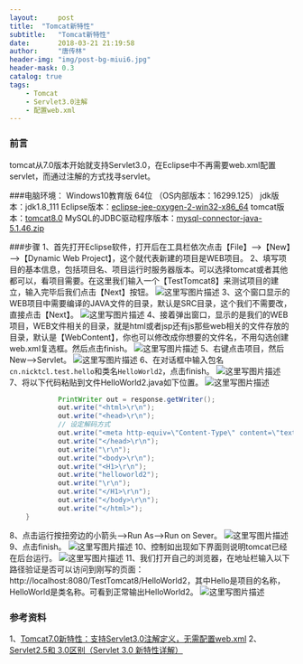 ```yaml
---
layout:     post
title:  "Tomcat新特性"
subtitle:   "Tomcat新特性"
date:       2018-03-21 21:19:58
author:     "唐传林"
header-img: "img/post-bg-miui6.jpg"
header-mask: 0.3
catalog: true
tags:
    - Tomcat
	- Servlet3.0注解
	- 配置web.xml
---
```


### 前言
tomcat从7.0版本开始就支持Servlet3.0，在Eclipse中不再需要web.xml配置servlet，而通过注解的方式找寻servlet。

###电脑环境：
Windows10教育版 64位 （OS内部版本：16299.125） 
jdk版本：jdk1.8_111
Eclipse版本：[eclipse-jee-oxygen-2-win32-x86_64](https://www.eclipse.org/downloads/download.php?file=/oomph/epp/oxygen/R2/eclipse-inst-win64.exe)
tomcat版本：[tomcat8.0](https://archive.apache.org/dist/tomcat/tomcat-8/v8.0.50/bin/apache-tomcat-8.0.50-windows-x64.zip)
MySQL的JDBC驱动程序版本：[mysql-connector-java-5.1.46.zip](https://cdn.mysql.com//Downloads/Connector-J/mysql-connector-java-5.1.46.zip)


###步骤
1、首先打开Eclipse软件，打开后在工具栏依次点击【File】——>【New】——>【Dynamic Web Project】，这个就代表新建的项目是WEB项目。
2、填写项目的基本信息，包括项目名、项目运行时服务器版本。可以选择tomcat或者其他都可以，看项目需要。在这里我们输入一个【TestTomcat8】来测试项目的建立，输入完毕后我们点击【Next】按钮。
![这里写图片描述](//img-blog.csdn.net/20180321132231864?watermark/2/text/Ly9ibG9nLmNzZG4ubmV0L1RhbmdfQ2h1YW5saW4=/font/5a6L5L2T/fontsize/400/fill/I0JBQkFCMA==/dissolve/70)
3、这个窗口显示的WEB项目中需要编译的JAVA文件的目录，默认是SRC目录，这个我们不需要改，直接点击【Next】。
![这里写图片描述](//img-blog.csdn.net/20180321132335569?watermark/2/text/Ly9ibG9nLmNzZG4ubmV0L1RhbmdfQ2h1YW5saW4=/font/5a6L5L2T/fontsize/400/fill/I0JBQkFCMA==/dissolve/70)
4、接着弹出窗口，显示的是我们的WEB项目，WEB文件相关的目录，就是html或者jsp还有js那些web相关的文件存放的目录，默认是【WebContent】，你也可以修改成你想要的文件名，不用勾选创建web.xml复选框。然后点击finish。
![这里写图片描述](//img-blog.csdn.net/20180321201743109?watermark/2/text/Ly9ibG9nLmNzZG4ubmV0L1RhbmdfQ2h1YW5saW4=/font/5a6L5L2T/fontsize/400/fill/I0JBQkFCMA==/dissolve/70)
5、右键点击项目，然后New——>Servlet。
![这里写图片描述](//img-blog.csdn.net/20180321205354826?watermark/2/text/Ly9ibG9nLmNzZG4ubmV0L1RhbmdfQ2h1YW5saW4=/font/5a6L5L2T/fontsize/400/fill/I0JBQkFCMA==/dissolve/70)
6、在对话框中输入包名`cn.nicktcl.test.hello`和类名`HelloWorld2`，点击finish。
![这里写图片描述](//img-blog.csdn.net/20180321210356671?watermark/2/text/Ly9ibG9nLmNzZG4ubmV0L1RhbmdfQ2h1YW5saW4=/font/5a6L5L2T/fontsize/400/fill/I0JBQkFCMA==/dissolve/70)
7、将以下代码粘贴到文件HelloWorld2.java如下位置。
![这里写图片描述](//img-blog.csdn.net/20180321211913447?watermark/2/text/Ly9ibG9nLmNzZG4ubmV0L1RhbmdfQ2h1YW5saW4=/font/5a6L5L2T/fontsize/400/fill/I0JBQkFCMA==/dissolve/70)

```java
	        PrintWriter out = response.getWriter();  
	        out.write("<html>\r\n");  
	        out.write("<head>\r\n");  
	        // 设定解码方式  
	        out.write("<meta http-equiv=\"Content-Type\" content=\"text/html; charset=UTF-8\">\r\n");  
	        out.write("</head>\r\n");  
	        out.write("\r\n");  
	        out.write("<body>\r\n");  
	        out.write("<H1>\r\n");  
	        out.write("helloworld2");  
	        out.write("\r\n");  
	        out.write("</H1>\r\n");  
	        out.write("</body>\r\n");  
	        out.write("</html>");  
	}
```
8、点击运行按扭旁边的小箭头——>Run As——>Run on Sever。 
![这里写图片描述](//img-blog.csdn.net/20180321211001968?watermark/2/text/Ly9ibG9nLmNzZG4ubmV0L1RhbmdfQ2h1YW5saW4=/font/5a6L5L2T/fontsize/400/fill/I0JBQkFCMA==/dissolve/70)
9、点击finish。
![这里写图片描述](//img-blog.csdn.net/20180321211102117?watermark/2/text/Ly9ibG9nLmNzZG4ubmV0L1RhbmdfQ2h1YW5saW4=/font/5a6L5L2T/fontsize/400/fill/I0JBQkFCMA==/dissolve/70)
10、控制如出现如下界面则说明tomcat已经在后台运行。
![这里写图片描述](//img-blog.csdn.net/20180321211144897?watermark/2/text/Ly9ibG9nLmNzZG4ubmV0L1RhbmdfQ2h1YW5saW4=/font/5a6L5L2T/fontsize/400/fill/I0JBQkFCMA==/dissolve/70)
11、我们打开自己的浏览器，在地址栏输入以下路径验证是否可以访问到刚写的页面：http://localhost:8080/TestTomcat8/HelloWorld2，其中Hello是项目的名称，HelloWorld是类名称。可看到正常输出HelloWorld2。 
![这里写图片描述](//img-blog.csdn.net/20180321211659748?watermark/2/text/Ly9ibG9nLmNzZG4ubmV0L1RhbmdfQ2h1YW5saW4=/font/5a6L5L2T/fontsize/400/fill/I0JBQkFCMA==/dissolve/70)

### 参考资料
1、[Tomcat7.0新特性：支持Servlet3.0注解定义，无需配置web.xml](http://blog.csdn.net/u010087830/article/details/42392695)
2、[Servlet2.5和 3.0区别（Servlet 3.0 新特性详解）](http://blog.csdn.net/fuxiaohui/article/details/72762213)
